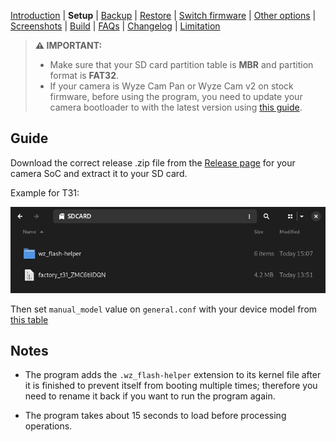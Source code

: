 [Introduction](README.md) | **Setup** | [Backup](README_backup.md) | [Restore](README_restore.md) | [Switch firmware](README_switch_firmware.md) | [Other options](README_other_options.md) | [Screenshots](README_screenshots.md) | [Build](README_build.md) | [FAQs](README_FAQs.md) | [Changelog](Changelog.md) | [Limitation](Limitation.md)

> **⚠️ IMPORTANT:**
> - Make sure that your SD card partition table is **MBR** and partition format is **FAT32**.
> - If your camera is Wyze Cam Pan or Wyze Cam v2 on stock firmware, before using the program, you need to update your camera bootloader to with the latest version using [this guide](https://github.com/gtxaspec/wz_mini_hacks/wiki/Setup-&-Installation).

## Guide

Download the correct release .zip file from the [Release page](https://github.com/archandanime/wz_flash-helper/releases/latest) for your camera SoC and extract it to your SD card.

Example for T31:

![Alt text](https://raw.githubusercontent.com/archandanime/wz_flash-helper/main/images/setup_01.png)

Then set `manual_model` value on `general.conf` with your device model from [this table](https://github.com/archandanime/wz_flash-helper?tab=readme-ov-file#supported-cameras)

## Notes

- The program adds the `.wz_flash-helper` extension to its kernel file after it is finished to prevent itself from booting multiple times; therefore you need to rename it back if you want to run the program again.

- The program takes about 15 seconds to load before processing operations.
